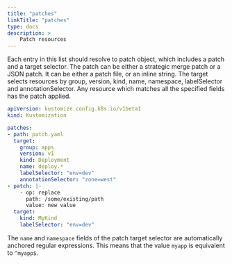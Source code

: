 ```yaml
---
title: "patches"
linkTitle: "patches"
type: docs
description: >
    Patch resources
---
```


Each entry in this list should resolve to patch object, which includes a patch and a target selector. 
The patch can be either a strategic merge patch or a JSON patch.  It can be either a patch file, or an inline
string. The target selects resources by group, version, kind, name, namespace, labelSelector and
annotationSelector. Any resource which matches all the specified fields has the patch applied.

```yaml
apiVersion: kustomize.config.k8s.io/v1beta1
kind: Kustomization

patches:
- path: patch.yaml
  target:
    group: apps
    version: v1
    kind: Deployment
    name: deploy.*
    labelSelector: "env=dev"
    annotationSelector: "zone=west"
- patch: |-
    - op: replace
      path: /some/existing/path
      value: new value
  target:
    kind: MyKind
    labelSelector: "env=dev"        
```

The `name` and `namespace` fields of the patch target selector are
automatically anchored regular expressions. This means that the value `myapp`
is equivalent to `^myapp$`. 